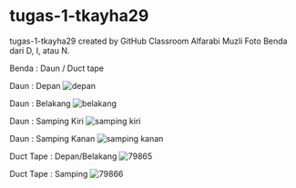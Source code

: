 # tugas-1-tkayha29
tugas-1-tkayha29 created by GitHub Classroom
Alfarabi Muzli
Foto Benda dari D, I, atau N.

Benda : Daun / Duct tape

Daun : Depan
![depan](https://user-images.githubusercontent.com/74232912/134220108-084afdf0-2886-455f-b19a-b14260d8ff6b.jpg)

Daun : Belakang
![belakang](https://user-images.githubusercontent.com/74232912/134219865-a5a6131c-1e91-417c-bc79-dca9df6ec282.jpg)

Daun : Samping Kiri
![samping kiri](https://user-images.githubusercontent.com/74232912/134219910-9e7b1d22-c84d-49af-8f84-67529b6abaf1.jpg)

Daun : Samping Kanan
![samping kanan](https://user-images.githubusercontent.com/74232912/134219947-6e5fd10b-8bd6-4b52-9960-66131a7b4f78.jpg)

Duct Tape : Depan/Belakang
![79865](https://user-images.githubusercontent.com/74232912/134219990-d022db0f-41ac-47f3-b2a2-5cb13426aeda.jpg)

Duct Tape : Samping
![79866](https://user-images.githubusercontent.com/74232912/134220015-65cc4ac0-8a82-43c3-b3d6-5792bc377a24.jpg)

